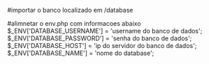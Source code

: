 #importar o banco localizado em /database

#alimnetar o env.php com informacoes abaixo
    $_ENV['DATABASE_USERNAME'] = 'username do banco de dados';
    $_ENV['DATABASE_PASSWORD'] = 'senha do banco de dados';
    $_ENV['DATABASE_HOST'] = 'ip do servidor do banco de dados';
    $_ENV['DATABASE_NAME'] = 'nome do database';
